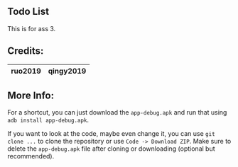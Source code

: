Todo List
-----------------------

This is for ass 3.

Credits:
---------------------------
|  ruo2019  |  qingy2019  |
|-----------|-------------|

More Info:
---------------------------
For a shortcut, you can just download the `app-debug.apk` and run that using `adb install app-debug.apk`.

If you want to look at the code, maybe even change it, you can use `git clone ...` to clone the repository or use `Code -> Download ZIP`.
Make sure to delete the `app-debug.apk` file after cloning or downloading (optional but recommended).
